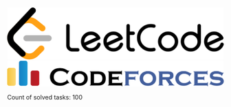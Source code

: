 ![Logo](https://github.com/AzizMGV/Python-training-tasks/blob/main/Images/LeetCodeLogo.png)
![Logo](https://github.com/AzizMGV/Python-training-tasks/blob/main/Images/Codeforces.png)

Count of solved tasks: 100
